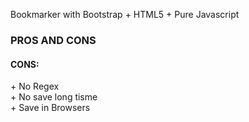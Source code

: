 Bookmarker with Bootstrap + HTML5 + Pure Javascript

<h3>PROS AND CONS</h3>
<h4>CONS: </h4>
    + No Regex <br/>
    + No save long tisme <br/>
    + Save in Browsers <br/>